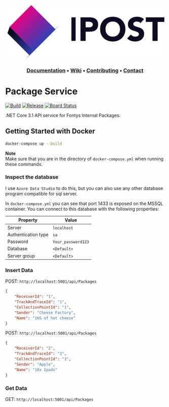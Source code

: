 ![ipost-logo](https://github.com/FIPost/docs/blob/master/assets/logo-name.png?raw=true)
<h3 align="middle">
  <a href="https://github.com/FIPost/docs">Documentation</a>
  <a>•</a>
  <a href="https://github.com/FIPost/docs/wiki/.NET">Wiki</a>
  <a>•</a>
  <a href="https://github.com/FIPost/docs/blob/master/CONTRIBUTING.md">Contributing</a>
  <a>•</a>
  <a href="https://github.com/FIPost/docs/blob/master/CONTACT.md">Contact</a>
</h3>

# Package Service
[![Build](https://github.com/FIPost/pakketservice/actions/workflows/build.yml/badge.svg)](https://github.com/FIPost/pakketservice/actions/workflows/build.yml)
[![Release](https://github.com/FIPost/pakketservice/actions/workflows/docker-publish.yml/badge.svg)](https://github.com/FIPost/pakketservice/actions/workflows/docker-publish.yml)
[![Board Status](https://dev.azure.com/405273/a464a51f-a9d3-415a-983c-ecc9f9e1e117/e58d8192-5262-4682-856c-da357d004679/_apis/work/boardbadge/8203b7d2-166a-4745-ab05-5fc958846334)](https://dev.azure.com/405273/a464a51f-a9d3-415a-983c-ecc9f9e1e117/_boards/board/t/e58d8192-5262-4682-856c-da357d004679/Microsoft.RequirementCategory)

.NET Core 3.1 API service for Fontys Internal Packages.

## Getting Started with Docker
```zsh
docker-compose up --build
```

<b>Note</b><br/>
Make sure that you are in the directory of `docker-compose.yml` when running these commands.

### Inspect the database
I use `Azure Data Studio` to do this, but you can also use any other database program compatible for sql server.

In `docker-compose.yml` you can see that port 1433 is exposed on the MSSQL container. You can connect to this database with the following properties:

| Property | Value       |
|--------------|-------------|
| Server | `localhost`          |
| Authentication type | `sa`    |
| Password | `Your_password123` |
| Database | `<Default>`        |
| Server group | `<Default>`    |


### Insert Data
POST: `http://localhost:5001/api/Packages`

```json
{
    "ReceiverId": "1",
    "TrackAndTraceId": "1",
    "CollectionPointId": "1",
    "Sender": "Cheese Factory",
    "Name": "1KG of hot cheese"
}
```

POST: `http://localhost:5001/api/Packages`
```json
{
    "ReceiverId": "2",
    "TrackAndTraceId": "3",
    "CollectionPointId": "3",
    "Sender": "Apple",
    "Name": "10x Ipads"
}
```

### Get Data
GET: `http://localhost:5001/api/Packages`
